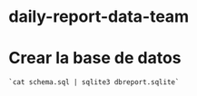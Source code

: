 daily-report-data-team
======================

# Crear la base de datos

	`cat schema.sql | sqlite3 dbreport.sqlite`

